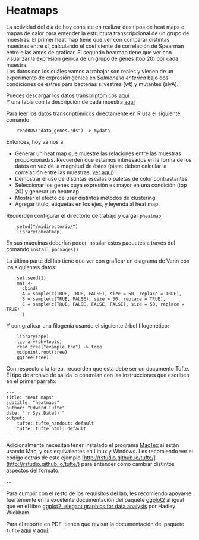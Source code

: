 # Heatmaps

La actividad del día de hoy consiste en realizar dos tipos de heat maps o mapas de calor para entender la estructura transcripcional de un grupo de muestras. El primer heat map tiene que ver con comparar distintas muestras entre sí, calculando el coeficiente de correlación de Spearman entre ellas antes de graficar. El segundo heatmap tiene que ver con visualizar la expresión génica de un grupo de genes (top 20) por cada muestra.  
Los datos con los cuáles vamos a trabajar son reales y vienen de un experimento de expresión génica en *Salmonella enterica* bajo dos condiciones de estrés para bacterias silvestres (wt) y mutantes (slyA).

Puedes descargar los datos transcriptómicos [aquí](https://github.com/bioinf-visual/materiales/blob/master/data_genes.rds?raw=true)  
Y una tabla con la descripción de cada muestra [aquí](https://raw.githubusercontent.com/bioinf-visual/materiales/master/desc.txt)  

Para leer los datos transcriptómicos directamente en R usa el siguiente comando:  

		readRDS("data_genes.rds") -> mydata

Entonces, hoy vamos a:

* Generar un heat map que muestre las relaciones entre las muestras proporcionadas. Recuerden que estamos interesados en la forma de los datos en vez de la magnitud de éstos (pista: deben calcular la correlación entre las muestras; [ver aquí](http://www.opiniomics.org/you-probably-dont-understand-heatmaps/)).  
* Demostrar el uso de distintas escalas o paletas de color contrastantes.  
* Seleccionar los genes cuya expresión es mayor en una condición (top 20) y generar un heatmap.  
* Mostrar el efecto de usar distintos métodos de clustering.  
* Agregar título, etiquetas en los ejes, y leyenda al heat map.   

Recuerden configurar el directorio de trabajo y cargar `pheatmap`  

		setwd("/midirectorio/")
		library(pheatmap)

En sus máquinas deberían poder instalar estos paquetes a través del comando `install.packages()` 

La última parte del lab tiene que ver con graficar un diagrama de Venn con los siguientes datos:  

		set.seed(1)
		mat <-
		  cbind(
		  A = sample(c(TRUE, TRUE, FALSE), size = 50, replace = TRUE),
		  B = sample(c(TRUE, FALSE), size = 50, replace = TRUE),
		  C = sample(c(TRUE, FALSE, FALSE, FALSE), size = 50, replace = TRUE)
		  ) 

Y con graficar una filogenia usando el siguiente árbol filogenético:  

		library(ape)
		library(phytools)
		read.tree("example.tre") -> tree
		midpoint.root(tree)
		ggtree(tree)

Con respecto a la tarea, recuerden que esta debe ser un documento Tufte. El tipo de archivo de salida lo controlan con las instrucciones que escriben en el primer párrafo:

	---
	title: "Heat maps"
	subtitle: "heatmaps"
	author: "Edward Tufte"
	date: "`r Sys.Date()`"
	output:
		tufte::tufte_handout: default
  		tufte::tufte_html: default
	---

Adicionalmente necesitan tener instalado el programa [MacTex](https://tug.org/mactex/) si están usando Mac, y sus equivalentes en Linux y Windows. Les recomiendo ver el código detrás de este ejemplo [http://rstudio.github.io/tufte/](http://rstudio.github.io/tufte/) para entender cómo cambiar distintos aspectos del formato.

--

Para cumplir con el resto de los requisitos del lab, les recomiendo apoyarse fuertemente en la excelente documentación del paquete [ggplot2](http://docs.ggplot2.org/current/) al igual que en el libro [ggplot2. elegant graphics for data analysis](https://github.com/bioinf-visual/materiales/raw/master/Wickham.pdf) por Hadley Wickham.  

Para el reporte en PDF, tienen que revisar la documentación del paquete `tufte` [aquí](http://rmarkdown.rstudio.com/tufte_handout_format.html) y [aquí](https://cran.rstudio.com/web/packages/tufte/index.html).  
